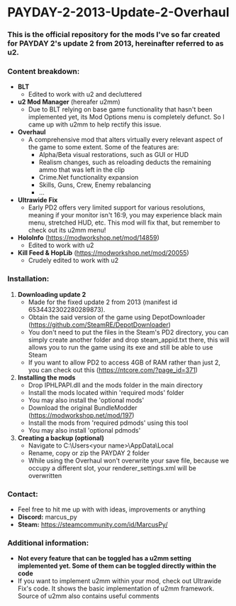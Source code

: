 # PAYDAY-2-2013-Update-2-Overhaul
### This is the official repository for the mods I've so far created for PAYDAY 2's update 2 from 2013, hereinafter referred to as u2.
### Content breakdown:
  - **BLT**
    - Edited to work with u2 and decluttered
  - **u2 Mod Manager** (hereafer u2mm)
    - Due to BLT relying on base game functionality that hasn't been implemented yet, its Mod Options menu is completely defunct. So I came up with u2mm to help rectify this issue.
  - **Overhaul**
    - A comprehensive mod that alters virtually every relevant aspect of the game to some extent. Some of the features are:
      - Alpha/Beta visual restorations, such as GUI or HUD
      - Realism changes, such as reloading deducts the remaining ammo that was left in the clip
      - Crime.Net functionality expansion
      - Skills, Guns, Crew, Enemy rebalancing
      - ...
  - **Ultrawide Fix**
    - Early PD2 offers very limited support for various resolutions, meaning if your monitor isn't 16:9, you may experience black main menu, stretched HUD, etc. This mod will fix that, but remember to check out its u2mm menu!
  - **HoloInfo** (https://modworkshop.net/mod/14859)
    - Edited to work with u2
  - **Kill Feed & HopLib** (https://modworkshop.net/mod/20055)
    - Crudely edited to work with u2

### Installation:
  1. **Downloading update 2**
      - Made for the fixed update 2 from 2013 (manifest id 6534432302280289873).
      - Obtain the said version of the game using DepotDownloader (https://github.com/SteamRE/DepotDownloader)
      - You don't need to put the files in the Steam's PD2 directory, you can simply create another folder and drop steam_appid.txt there, this will allows you to run the game using its exe and still be able to use Steam
      - If you want to allow PD2 to access 4GB of RAM rather than just 2, you can check out this (https://ntcore.com/?page_id=371)
  2. **Installing the mods**
      - Drop IPHLPAPI.dll and the mods folder in the main directory
      - Install the mods located within 'required mods' folder
      - You may also install the 'optional mods'
      - Download the original BundleModder (https://modworkshop.net/mod/197)
      - Install the mods from 'required pdmods' using this tool
      - You may also install 'optional pdmods'
  3. **Creating a backup (optional)**
      - Navigate to C:\Users\<your name>\AppData\Local
      - Rename, copy or zip the PAYDAY 2 folder
      - While using the Overhaul won't overwrite your save file, because we occupy a different slot, your renderer_settings.xml will be overwritten

### Contact:
  - Feel free to hit me up with with ideas, improvements or anything
  - **Discord:** marcus_py
  - **Steam:** https://steamcommunity.com/id/MarcusPy/

### Additional information:
  - **Not every feature that can be toggled has a u2mm setting implemented yet. Some of them can be toggled directly within the code**
  - If you want to implement u2mm within your mod, check out Ultrawide Fix's code. It shows the basic implementation of u2mm framework. Source of u2mm also contains useful comments
